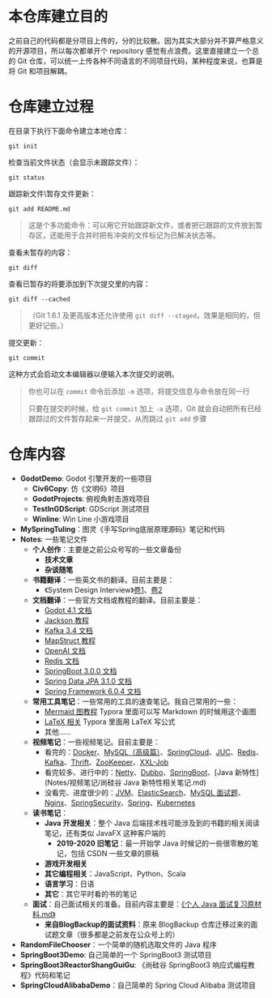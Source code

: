 # 本仓库建立目的

之前自己的代码都是分项目上传的，分的比较散。因为其实大部分并不算严格意义的开源项目，所以每次都单开个 repository 感觉有点浪费。这里直接建立一个总的 Git 仓库，可以统一上传各种不同语言的不同项目代码，某种程度来说，也算是将 Git 和项目解耦。

# 仓库建立过程

在目录下执行下面命令建立本地仓库：

```shell
git init
```

检查当前文件状态（会显示未跟踪文件）：

```shell
git status
```

跟踪新文件\暂存文件更新：

```shell
git add README.md
```

> 这是个多功能命令：可以用它开始跟踪新文件，或者把已跟踪的文件放到暂存区，还能用于合并时把有冲突的文件标记为已解决状态等。

查看未暂存的内容：

```shell
git diff
```

查看已暂存的将要添加到下次提交里的内容：

```shell
git diff --cached
```

> （Git 1.6.1 及更高版本还允许使用 `git diff --staged`，效果是相同的，但更好记些。）

提交更新：

```shell
git commit
```

这种方式会启动文本编辑器以便输入本次提交的说明。

> 你也可以在 `commit` 命令后添加 `-m` 选项，将提交信息与命令放在同一行
>
> 只要在提交的时候，给 `git commit` 加上 `-a` 选项，Git 就会自动把所有已经跟踪过的文件暂存起来一并提交，从而跳过 `git add` 步骤



# 仓库内容

- **GodotDemo**: Godot 引擎开发的一些项目
  - **Civ6Copy**: 仿《文明6》项目
  - **GodotProjects**: 俯视角射击游戏项目
  - **TestInGDScript**: GDScript 测试项目
  - **Winline**: Win Line 小游戏项目
- **MySpringTuling**：图灵《手写Spring底层原理源码》笔记和代码
- **Notes**: 一些笔记文件
  - **个人创作**：主要是之前公众号写的一些文章备份
    - **技术文章**
    - **杂谈随笔**
  - **书籍翻译**：一些英文书的翻译。目前主要是：
    - 《System Design Interview》[卷1](Notes/书籍翻译/SystemDesignInterview翻译.md)、[卷2](Notes/书籍翻译/SystemDesignInterview翻译.md)
  - **文档翻译**：一些官方文档或教程的翻译。目前主要是：
    - [Godot 4.1 文档](Notes/文档翻译/Godot4.1官方文档翻译.md)
    - [Jackson 教程](Notes/文档翻译/Jackson框架Baeldung教程翻译.md)
    - [Kafka 3.4 文档](Notes/文档翻译/Kafka3.4官方文档翻译.md)
    - [MapStruct 教程](Notes/文档翻译/MapStruct框架Baeldung教程翻译.md)
    - [OpenAI 文档](Notes/文档翻译/OpenAI官方文档翻译.md)
    - [Redis 文档](Notes/文档翻译/Redis官方文档翻译.md)
    - [SpringBoot 3.0.0 文档](Notes/文档翻译/SpringBoot3.0.0官方文档翻译.md)
    - [Spring Data JPA 3.1.0 文档](Notes/文档翻译/SpringDataJPA3.1.0官方文档翻译.md)
    - [Spring Framework 6.0.4 文档](Notes/文档翻译/SpringFramework6.0.4官方文档翻译.md)
  - **常用工具笔记**：一些常用的工具的速查笔记。我自己常用的一些：
    - [Mermaid 图教程](Notes/常用工具笔记/Mermaid图教程.md) Typora 里面可以写 Markdown 的时候用这个画图
    - [LaTeX 相关](Notes/常用工具笔记/LaTeX相关.md) Typora 里面用 LaTeX 写公式
    - 其他……
  - **视频笔记**：一些视频笔记。目前主要是：
    - 看完的：[Docker](Notes/视频笔记/《尚硅谷Docker实战教程》笔记.md)、[MySQL（高级篇）](Notes/视频笔记/尚硅谷《MySQL数据库入门到大牛》笔记.md)、[SpringCloud](Notes/视频笔记/《尚硅谷2024最新SpringCloud教程》笔记.md)、[JUC](Notes/视频笔记/《尚硅谷JUC并发编程（对标阿里P6-P7）》笔记.md)、[Redis](Notes/视频笔记/《尚硅谷Redis零基础到进阶》笔记.md)、[Kafka](Notes/视频笔记/《尚硅谷Kafka3.x教程》笔记.md)、[Thrift](Notes/视频笔记/图灵《一个半小时学会轻量级、跨语言的RPC框架Thrift》笔记.md)、[ZooKeeper](Notes/视频笔记/《尚硅谷大数据技术之Zookeeper3.5.7版本教程》笔记.md)、[XXL-Job](Notes/视频笔记/《1小时掌握XXL-JOB分布式调度实战》笔记.md)
    - 看完较多、进行中的：[Netty](Notes/视频笔记/《尚硅谷Netty视频教程》笔记.md)、[Dubbo](Notes/视频笔记/《Dubbo源码解读与实战》笔记.md)、[SpringBoot](Notes/视频笔记/《尚硅谷SpringBoot零基础教程》笔记.md)、[Java 新特性](Notes/视频笔记/尚硅谷 Java 新特性相关笔记.md)
    - 没看完、进度很少的：[JVM](Notes/视频笔记/《尚硅谷JVM精讲与GC调优教程》笔记.md)、[ElasticSearch](Notes/视频笔记/《尚硅谷ElasticSearch教程入门到精通》笔记.md)、[MySQL 面试题](Notes/视频笔记/《尚硅谷MySQL数据库面试题宝典》笔记.md)、[Nginx](Notes/视频笔记/《尚硅谷Nginx教程（亿级流量nginx架构设计）》笔记.md)、[SpringSecurity](Notes/视频笔记/《尚硅谷SpringSecurity+OAuth2权限管理实战教程》笔记.md)、[Spring](Notes/视频笔记/《尚硅谷Spring零基础入门到进阶，一套搞定spring6》笔记.md)、[Kubernetes](Notes/视频笔记/尚硅谷《云原生Java架构师的第一课K8s+Docker+KubeSphere+DevOps》笔记.md)
  - **读书笔记**：
    - **Java 开发相关**：整个 Java 后端技术栈可能涉及到的书籍的相关阅读笔记，还有类似 JavaFX 这种客户端的
      - **2019-2020 旧笔记**：最一开始学 Java 时候记的一些很零散的笔记，包括 CSDN 一些文章的原稿
    - **游戏开发相关**
    - **其它编程相关**：JavaScript、Python、Scala
    - **语言学习**：日语
    - **其它**：其它平时看的书的笔记
  - **面试**：自己面试相关的准备。目前内容主要是：[《个人 Java 面试复习原材料.md》](Notes/面试/个人Java面试复习原材料.md)
    - **来自BlogBackup的面试资料**：原来 BlogBackup 仓库迁移过来的面试题文章（很多都是之前发在公众号上的）
- **RandomFileChooser**：一个简单的随机选取文件的 Java 程序
- **SpringBoot3Demo**: 自己简单的一个 SpringBoot3 测试项目
- **SpringBoot3ReactorShangGuiGu**: 《尚硅谷 SpringBoot3 响应式编程教程》代码和笔记
- **SpringCloudAlibabaDemo**：自己简单的 Spring Cloud Alibaba 测试项目
